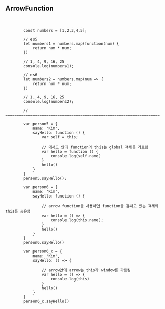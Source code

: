 ## ArrowFunction
<pre>   
    <code>
        const numbers = [1,2,3,4,5];

        // es5
        let numbers1 = numbers.map(function(num) {
            return num * num;
        })

        // 1, 4, 9, 16, 25
        console.log(numbers1);

        // es6
        let numbers2 = numbers.map(num => {
            return num * num;
        })

        // 1, 4, 9, 16, 25
        console.log(numbers2);

        // ====================================================================

        var person5 = {
            name: 'Kim',
            sayHello: function () {
                var self = this;

                // 메서드 안의 function의 this는 global 객체를 가르킴
                var hello = function () {
                    console.log(self.name)
                }
                hello()
            }
        }
        person5.sayHello();

        var person6 = {
            name: 'Kim',
            sayHello: function () {

                // arrow function을 사용하면 function을 감싸고 있는 객체와 this를 공유함
                var hello = () => {
                    console.log(this.name);
                }
                hello()
            }
        }
        person6.sayHello()

        var person6_c = {
            name: 'Kim',
            sayHello: () => {

                // arrow안의 arrow는 this가 window를 가르킴
                var hello = () => {
                    console.log(this)
                }
                hello()
            }
        }
        person6_c.sayHello()
    </code>
</pre>